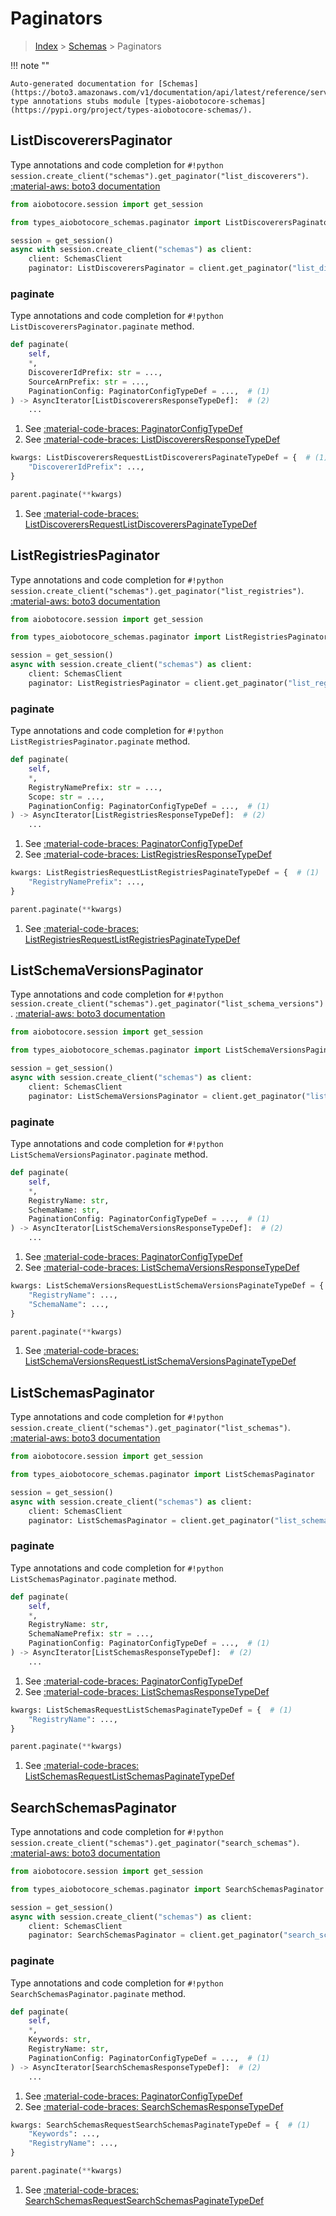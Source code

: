 # Paginators

> [Index](../README.md) > [Schemas](./README.md) > Paginators

!!! note ""

    Auto-generated documentation for [Schemas](https://boto3.amazonaws.com/v1/documentation/api/latest/reference/services/schemas.html#Schemas)
    type annotations stubs module [types-aiobotocore-schemas](https://pypi.org/project/types-aiobotocore-schemas/).

## ListDiscoverersPaginator

Type annotations and code completion for `#!python session.create_client("schemas").get_paginator("list_discoverers")`.
[:material-aws: boto3 documentation](https://boto3.amazonaws.com/v1/documentation/api/latest/reference/services/schemas.html#Schemas.Paginator.ListDiscoverers)

```python title="Usage example"
from aiobotocore.session import get_session

from types_aiobotocore_schemas.paginator import ListDiscoverersPaginator

session = get_session()
async with session.create_client("schemas") as client:
    client: SchemasClient
    paginator: ListDiscoverersPaginator = client.get_paginator("list_discoverers")
```


### paginate

Type annotations and code completion for `#!python ListDiscoverersPaginator.paginate` method.

```python title="Method definition"
def paginate(
    self,
    *,
    DiscovererIdPrefix: str = ...,
    SourceArnPrefix: str = ...,
    PaginationConfig: PaginatorConfigTypeDef = ...,  # (1)
) -> AsyncIterator[ListDiscoverersResponseTypeDef]:  # (2)
    ...
```

1. See [:material-code-braces: PaginatorConfigTypeDef](./type_defs.md#paginatorconfigtypedef) 
2. See [:material-code-braces: ListDiscoverersResponseTypeDef](./type_defs.md#listdiscoverersresponsetypedef) 


```python title="Usage example with kwargs"
kwargs: ListDiscoverersRequestListDiscoverersPaginateTypeDef = {  # (1)
    "DiscovererIdPrefix": ...,
}

parent.paginate(**kwargs)
```

1. See [:material-code-braces: ListDiscoverersRequestListDiscoverersPaginateTypeDef](./type_defs.md#listdiscoverersrequestlistdiscovererspaginatetypedef) 
## ListRegistriesPaginator

Type annotations and code completion for `#!python session.create_client("schemas").get_paginator("list_registries")`.
[:material-aws: boto3 documentation](https://boto3.amazonaws.com/v1/documentation/api/latest/reference/services/schemas.html#Schemas.Paginator.ListRegistries)

```python title="Usage example"
from aiobotocore.session import get_session

from types_aiobotocore_schemas.paginator import ListRegistriesPaginator

session = get_session()
async with session.create_client("schemas") as client:
    client: SchemasClient
    paginator: ListRegistriesPaginator = client.get_paginator("list_registries")
```


### paginate

Type annotations and code completion for `#!python ListRegistriesPaginator.paginate` method.

```python title="Method definition"
def paginate(
    self,
    *,
    RegistryNamePrefix: str = ...,
    Scope: str = ...,
    PaginationConfig: PaginatorConfigTypeDef = ...,  # (1)
) -> AsyncIterator[ListRegistriesResponseTypeDef]:  # (2)
    ...
```

1. See [:material-code-braces: PaginatorConfigTypeDef](./type_defs.md#paginatorconfigtypedef) 
2. See [:material-code-braces: ListRegistriesResponseTypeDef](./type_defs.md#listregistriesresponsetypedef) 


```python title="Usage example with kwargs"
kwargs: ListRegistriesRequestListRegistriesPaginateTypeDef = {  # (1)
    "RegistryNamePrefix": ...,
}

parent.paginate(**kwargs)
```

1. See [:material-code-braces: ListRegistriesRequestListRegistriesPaginateTypeDef](./type_defs.md#listregistriesrequestlistregistriespaginatetypedef) 
## ListSchemaVersionsPaginator

Type annotations and code completion for `#!python session.create_client("schemas").get_paginator("list_schema_versions")`.
[:material-aws: boto3 documentation](https://boto3.amazonaws.com/v1/documentation/api/latest/reference/services/schemas.html#Schemas.Paginator.ListSchemaVersions)

```python title="Usage example"
from aiobotocore.session import get_session

from types_aiobotocore_schemas.paginator import ListSchemaVersionsPaginator

session = get_session()
async with session.create_client("schemas") as client:
    client: SchemasClient
    paginator: ListSchemaVersionsPaginator = client.get_paginator("list_schema_versions")
```


### paginate

Type annotations and code completion for `#!python ListSchemaVersionsPaginator.paginate` method.

```python title="Method definition"
def paginate(
    self,
    *,
    RegistryName: str,
    SchemaName: str,
    PaginationConfig: PaginatorConfigTypeDef = ...,  # (1)
) -> AsyncIterator[ListSchemaVersionsResponseTypeDef]:  # (2)
    ...
```

1. See [:material-code-braces: PaginatorConfigTypeDef](./type_defs.md#paginatorconfigtypedef) 
2. See [:material-code-braces: ListSchemaVersionsResponseTypeDef](./type_defs.md#listschemaversionsresponsetypedef) 


```python title="Usage example with kwargs"
kwargs: ListSchemaVersionsRequestListSchemaVersionsPaginateTypeDef = {  # (1)
    "RegistryName": ...,
    "SchemaName": ...,
}

parent.paginate(**kwargs)
```

1. See [:material-code-braces: ListSchemaVersionsRequestListSchemaVersionsPaginateTypeDef](./type_defs.md#listschemaversionsrequestlistschemaversionspaginatetypedef) 
## ListSchemasPaginator

Type annotations and code completion for `#!python session.create_client("schemas").get_paginator("list_schemas")`.
[:material-aws: boto3 documentation](https://boto3.amazonaws.com/v1/documentation/api/latest/reference/services/schemas.html#Schemas.Paginator.ListSchemas)

```python title="Usage example"
from aiobotocore.session import get_session

from types_aiobotocore_schemas.paginator import ListSchemasPaginator

session = get_session()
async with session.create_client("schemas") as client:
    client: SchemasClient
    paginator: ListSchemasPaginator = client.get_paginator("list_schemas")
```


### paginate

Type annotations and code completion for `#!python ListSchemasPaginator.paginate` method.

```python title="Method definition"
def paginate(
    self,
    *,
    RegistryName: str,
    SchemaNamePrefix: str = ...,
    PaginationConfig: PaginatorConfigTypeDef = ...,  # (1)
) -> AsyncIterator[ListSchemasResponseTypeDef]:  # (2)
    ...
```

1. See [:material-code-braces: PaginatorConfigTypeDef](./type_defs.md#paginatorconfigtypedef) 
2. See [:material-code-braces: ListSchemasResponseTypeDef](./type_defs.md#listschemasresponsetypedef) 


```python title="Usage example with kwargs"
kwargs: ListSchemasRequestListSchemasPaginateTypeDef = {  # (1)
    "RegistryName": ...,
}

parent.paginate(**kwargs)
```

1. See [:material-code-braces: ListSchemasRequestListSchemasPaginateTypeDef](./type_defs.md#listschemasrequestlistschemaspaginatetypedef) 
## SearchSchemasPaginator

Type annotations and code completion for `#!python session.create_client("schemas").get_paginator("search_schemas")`.
[:material-aws: boto3 documentation](https://boto3.amazonaws.com/v1/documentation/api/latest/reference/services/schemas.html#Schemas.Paginator.SearchSchemas)

```python title="Usage example"
from aiobotocore.session import get_session

from types_aiobotocore_schemas.paginator import SearchSchemasPaginator

session = get_session()
async with session.create_client("schemas") as client:
    client: SchemasClient
    paginator: SearchSchemasPaginator = client.get_paginator("search_schemas")
```


### paginate

Type annotations and code completion for `#!python SearchSchemasPaginator.paginate` method.

```python title="Method definition"
def paginate(
    self,
    *,
    Keywords: str,
    RegistryName: str,
    PaginationConfig: PaginatorConfigTypeDef = ...,  # (1)
) -> AsyncIterator[SearchSchemasResponseTypeDef]:  # (2)
    ...
```

1. See [:material-code-braces: PaginatorConfigTypeDef](./type_defs.md#paginatorconfigtypedef) 
2. See [:material-code-braces: SearchSchemasResponseTypeDef](./type_defs.md#searchschemasresponsetypedef) 


```python title="Usage example with kwargs"
kwargs: SearchSchemasRequestSearchSchemasPaginateTypeDef = {  # (1)
    "Keywords": ...,
    "RegistryName": ...,
}

parent.paginate(**kwargs)
```

1. See [:material-code-braces: SearchSchemasRequestSearchSchemasPaginateTypeDef](./type_defs.md#searchschemasrequestsearchschemaspaginatetypedef) 
